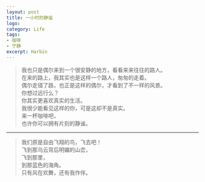 ```yaml
---
layout: post
title: 一小时的静谧
logo: 
category: Life
tags:
- 咖啡
- 宁静
excerpt: Harbin
---
```

>我也只是偶尔来到一个很安静的地方，看看来来往往的路人。    
在来的路上，我其实也是这样一个路人，匆匆的走着。    
偶尔走错了路，也正是这样的偶尔，才看到了不一样的风景。     
你想过远行么？    
你其实更喜欢真实的生活。    
我很少能看见这样的你，可是这却不是真实。    
来一杯咖啡吧，    
也许你可以拥有片刻的静谧。
 - - - -   
>我们原是自由飞翔的鸟，飞去吧！    
飞到那乌云背后明媚的山峦，    
飞到那里，    
到那蓝色的海角。    
只有风在欢舞，还有我作伴。    